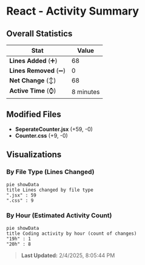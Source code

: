 # React - Activity Summary 

## Overall Statistics

| Stat                   | Value                                                             |
| ---------------------- | ----------------------------------------------------------------- |
| **Lines Added** (➕)   | 68                                          |
| **Lines Removed** (➖) | 0                                        |
| **Net Change** (↕)    | 68                |
| **Active Time** (⌚)   | 8 minutes |


## Modified Files
- **SeperateCounter.jsx** (+59, -0)
- **Counter.css** (+9, -0)

## Visualizations

### By File Type (Lines Changed)

```mermaid
pie showData
title Lines changed by file type
".jsx" : 59
".css" : 9
```

### By Hour (Estimated Activity Count)

```mermaid
pie showData
title Coding activity by hour (count of changes)
"19h" : 1
"20h" : 8
```


> **Last Updated:** 2/4/2025, 8:05:44 PM